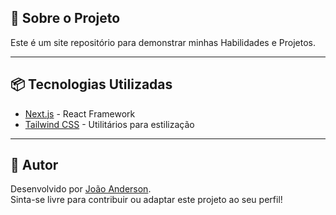 ## 📄 Sobre o Projeto

Este é um site repositório para demonstrar minhas Habilidades e Projetos.

---

## 📦 Tecnologias Utilizadas

- [Next.js](https://nextjs.org/) - React Framework
- [Tailwind CSS](https://tailwindcss.com/) - Utilitários para estilização

---

## 👤 Autor

Desenvolvido por [João Anderson](https://github.com/badpccc).  
Sinta-se livre para contribuir ou adaptar este projeto ao seu perfil!
